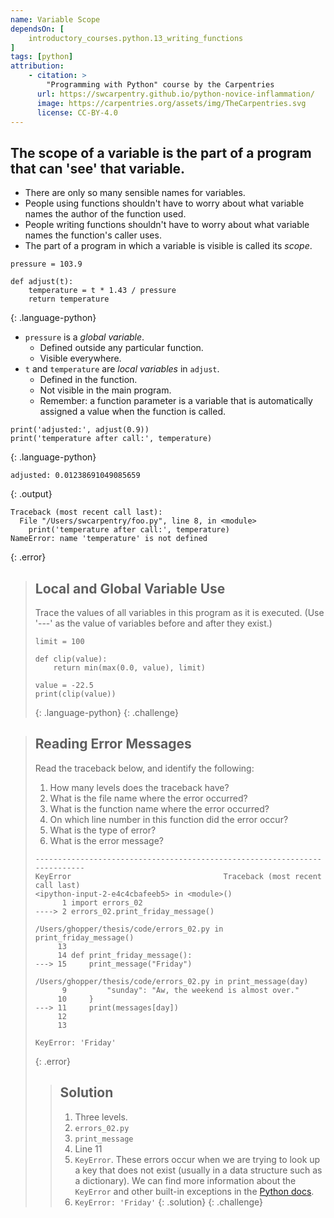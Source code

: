 ```yaml
---
name: Variable Scope
dependsOn: [
    introductory_courses.python.13_writing_functions
]
tags: [python]
attribution: 
    - citation: >
        "Programming with Python" course by the Carpentries
      url: https://swcarpentry.github.io/python-novice-inflammation/
      image: https://carpentries.org/assets/img/TheCarpentries.svg
      license: CC-BY-4.0
---
```


## The scope of a variable is the part of a program that can 'see' that variable.

*   There are only so many sensible names for variables.
*   People using functions shouldn't have to worry about
    what variable names the author of the function used.
*   People writing functions shouldn't have to worry about
    what variable names the function's caller uses.
*   The part of a program in which a variable is visible is called its *scope*.

~~~
pressure = 103.9

def adjust(t):
    temperature = t * 1.43 / pressure
    return temperature
~~~
{: .language-python}

*   `pressure` is a *global variable*.
    *   Defined outside any particular function.
    *   Visible everywhere.
*   `t` and `temperature` are *local variables* in `adjust`.
    *   Defined in the function.
    *   Not visible in the main program.
    *   Remember: a function parameter is a variable
        that is automatically assigned a value when the function is called.

~~~
print('adjusted:', adjust(0.9))
print('temperature after call:', temperature)
~~~
{: .language-python}
~~~
adjusted: 0.01238691049085659
~~~
{: .output}
~~~
Traceback (most recent call last):
  File "/Users/swcarpentry/foo.py", line 8, in <module>
    print('temperature after call:', temperature)
NameError: name 'temperature' is not defined
~~~
{: .error}

> ## Local and Global Variable Use
>
> Trace the values of all variables in this program as it is executed.
> (Use '---' as the value of variables before and after they exist.)
>
> ~~~
> limit = 100
>
> def clip(value):
>     return min(max(0.0, value), limit)
>
> value = -22.5
> print(clip(value))
> ~~~
> {: .language-python}
{: .challenge}

> ## Reading Error Messages
>
> Read the traceback below, and identify the following:
>
> 1. How many levels does the traceback have?
> 2. What is the file name where the error occurred?
> 3. What is the function name where the error occurred?
> 4. On which line number in this function did the error occur?
> 5. What is the type of error?
> 6. What is the error message?
>
> ~~~
> ---------------------------------------------------------------------------
> KeyError                                  Traceback (most recent call last)
> <ipython-input-2-e4c4cbafeeb5> in <module>()
>       1 import errors_02
> ----> 2 errors_02.print_friday_message()
>
> /Users/ghopper/thesis/code/errors_02.py in print_friday_message()
>      13
>      14 def print_friday_message():
> ---> 15     print_message("Friday")
>
> /Users/ghopper/thesis/code/errors_02.py in print_message(day)
>       9         "sunday": "Aw, the weekend is almost over."
>      10     }
> ---> 11     print(messages[day])
>      12
>      13
>
> KeyError: 'Friday'
> ~~~
> {: .error}
> > ## Solution
> > 1. Three levels.
> > 2. `errors_02.py`
> > 3. `print_message`
> > 4. Line 11
> > 5. `KeyError`. These errors occur when we are trying to look up a key that does not exist (usually in a data
> > structure such as a dictionary). We can find more information about the `KeyError` and other built-in exceptions
> > in the [Python docs](https://docs.python.org/3/library/exceptions.html#KeyError).
> > 6. `KeyError: 'Friday'`
> {: .solution}
{: .challenge}
